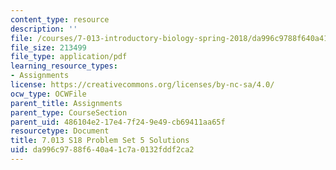 ```yaml
---
content_type: resource
description: ''
file: /courses/7-013-introductory-biology-spring-2018/da996c9788f640a41c7a0132fddf2ca2_MIT7_013s18Pset5S.pdf
file_size: 213499
file_type: application/pdf
learning_resource_types:
- Assignments
license: https://creativecommons.org/licenses/by-nc-sa/4.0/
ocw_type: OCWFile
parent_title: Assignments
parent_type: CourseSection
parent_uid: 486104e2-17e4-7f24-9e49-cb69411aa65f
resourcetype: Document
title: 7.013 S18 Problem Set 5 Solutions
uid: da996c97-88f6-40a4-1c7a-0132fddf2ca2
---
```


